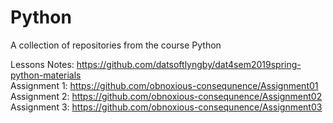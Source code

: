 # Python
A collection of repositories from the course Python  

Lessons Notes: https://github.com/datsoftlyngby/dat4sem2019spring-python-materials  
Assignment 1: https://github.com/obnoxious-consequnence/Assignment01  
Assignment 2: https://github.com/obnoxious-consequnence/Assignment02  
Assignment 3: https://github.com/obnoxious-consequnence/Assignment03  
